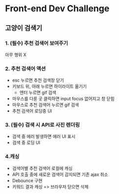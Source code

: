 # Front-end Dev Challenge
## 고양이 검색기 

### 1. (필수) 추천 검색어 보여주기 
아무 행위 X

### 2. 추천 검색어 액션
- esc 누르면 추천 검색창 닫기
- 키보드 위, 아래 누르면 하이라이트 옮기기
    - 엔터 누르면 gif 검색
- 마우스를 다룬 곳 클릭하면 input focus 없어지고 창 닫힘
- 마우스로 추천 검색어 누르면 gif 검색 
- 추천 검색어 로딩중 UI 

### 3. (필수) 검색 시 API로 사진 렌더링 
- 검색 중 에러 발생하면 에러 UI 표시 
- 검색 중 로딩 UI 

### 4.캐싱 
- 검색어별 추천 검색어 로컬에 캐싱 
- API 호출 중에 새로운 검색어 감지되면 기존 ajax 취소 
- Debounce 구현
- 키워드 결과 캐싱 => 브라우저 닫으면 삭제 